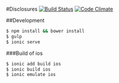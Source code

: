 #Disclosures
[![Build Status](http://img.shields.io/travis/28msec/disclosures/master.svg?style=flat)](https://travis-ci.org/28msec/disclosures) [![Code Climate](http://img.shields.io/codeclimate/github/28msec/disclosures.svg?style=flat)](https://codeclimate.com/github/28msec/disclosures)

##Development

```bash
$ npm install && bower install
$ gulp
$ ionic serve
```

###Build of ios
```bash
$ ionic add build ios
$ ionic build ios
$ ionic emulate ios
```
